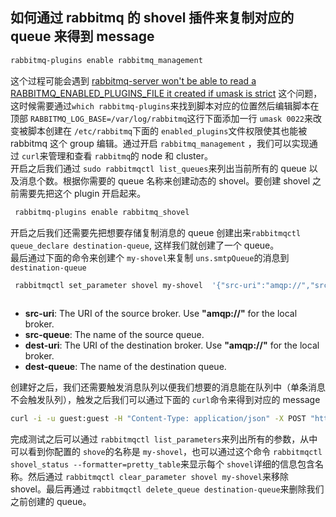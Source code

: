 ## 如何通过 rabbitmq 的 shovel 插件来复制对应的 queue 来得到 message
```bash
rabbitmq-plugins enable rabbitmq_management
```
这个过程可能会遇到 [rabbitmq-server won't be able to read a RABBITMQ_ENABLED_PLUGINS_FILE it created if umask is strict](https://github.com/rabbitmq/rabbitmq-server/issues/1129#issuecomment-282760993) 这个问题，这时候需要通过`which rabbitmq-plugins`来找到脚本对应的位置然后编辑脚本在顶部 `RABBITMQ_LOG_BASE=/var/log/rabbitmq`这行下面添加一行 `umask 0022`来改变被脚本创建在 `/etc/rabbitmq`下面的 `enabled_plugins`文件权限使其也能被 rabbitmq 这个 group 编辑。通过开启 `rabbitmq_management` ，我们可以实现通过 `curl`来管理和查看 `rabbitmq`的 node 和 cluster。<br />开启之后我们通过 `sudo rabbitmqctl list_queues`来列出当前所有的 queue 以及消息个数。根据你需要的 queue 名称来创建动态的 shovel。要创建 shovel 之前需要先把这个 plugin 开启起来。
```bash
 rabbitmq-plugins enable rabbitmq_shovel
```
开启之后我们还需要先把想要存储复制消息的 queue 创建出来`rabbitmqctl queue_declare destination-queue`, 这样我们就创建了一个 queue。<br />最后通过下面的命令来创建个 `my-shovel`来复制 `uns.smtpQueue`的消息到 `destination-queue`
```bash
 rabbitmqctl set_parameter shovel my-shovel  '{"src-uri":"amqp://","src-queue":"uns.smtpQueue","dest-uri":"amqp://","dest-queue":"destination-queue"}'
 
```

- **src-uri**: The URI of the source broker. Use **"amqp://"** for the local broker.
- **src-queue**: The name of the source queue.
- **dest-uri**: The URI of the destination broker. Use **"amqp://"** for the local broker.
- **dest-queue**: The name of the destination queue.

创建好之后，我们还需要触发消息队列以便我们想要的消息能在队列中（单条消息不会触发队列），触发之后我们可以通过下面的 `curl`命令来得到对应的 message 
```bash
curl -i -u guest:guest -H "Content-Type: application/json" -X POST "http://127.0.0.1:15672/api/queues/%2F/destination-queue/get" -d '{"count":5,"encoding":"auto","truncate":50000,"ackmode":"ack_requeue_true"}'
```
完成测试之后可以通过 `rabbitmqctl list_parameters`来列出所有的参数，从中可以看到你配置的 `shove`的名称是 `my-shovel`，也可以通过这个命令 `rabbitmqctl shovel_status --formatter=pretty_table`来显示每个 `shovel`详细的信息包含名称。然后通过 `rabbitmqctl clear_parameter shovel my-shovel`来移除 shovel。最后再通过 `rabbitmqctl delete_queue destination-queue`来删除我们之前创建的 queue。
